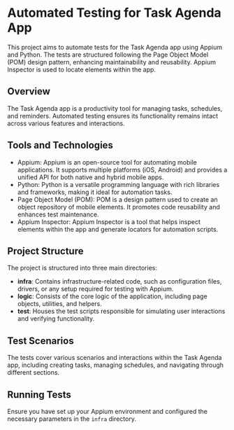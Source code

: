 # Automated Testing for Task Agenda App

This project aims to automate tests for the Task Agenda app using Appium and Python. The tests are structured following the Page Object Model (POM) design pattern, enhancing maintainability and reusability. Appium Inspector is used to locate elements within the app.

## Overview

The Task Agenda app is a productivity tool for managing tasks, schedules, and reminders. Automated testing ensures its functionality remains intact across various features and interactions.

## Tools and Technologies

- Appium: Appium is an open-source tool for automating mobile applications. It supports multiple platforms (iOS, Android) and provides a unified API for both native and hybrid mobile apps.
- Python: Python is a versatile programming language with rich libraries and frameworks, making it ideal for automation tasks.
- Page Object Model (POM): POM is a design pattern used to create an object repository of mobile elements. It promotes code reusability and enhances test maintenance.
- Appium Inspector: Appium Inspector is a tool that helps inspect elements within the app and generate locators for automation scripts.

## Project Structure

The project is structured into three main directories:

- **infra**: Contains infrastructure-related code, such as configuration files, drivers, or any setup required for testing with Appium.
- **logic**: Consists of the core logic of the application, including page objects, utilities, and helpers.
- **test**: Houses the test scripts responsible for simulating user interactions and verifying functionality.

## Test Scenarios

The tests cover various scenarios and interactions within the Task Agenda app, including creating tasks,  managing schedules, and navigating through different sections.

## Running Tests

Ensure you have set up your Appium environment and configured the necessary parameters in the `infra` directory.

